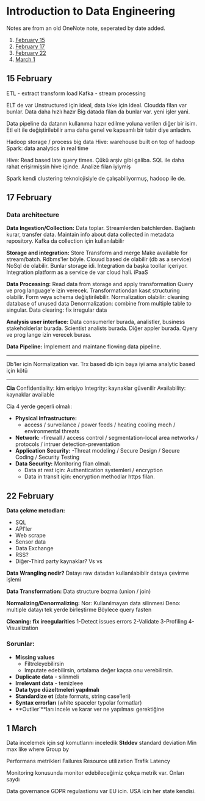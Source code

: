 # Introduction to Data Engineering

Notes are from an old OneNote note, seperated by date added.

1. [February 15](#15-february)
2. [February 17](#17-february)
3. [February 22](#22-february)
4. [March 1](#1-march)

## 15 February

ETL - extract transform load
Kafka - stream processing

ELT de var
Unstructured için ideal, data lake için ideal.
Cloudda filan var bunlar.
Data daha hızlı hazır
Big datada filan da bunlar var. yeni işler yani.

Data pipeline da datanın kullanıma hazır edilme yoluna verilen diğer bir isim. Etl elt ile değiştirilebilir ama daha genel ve kapsamlı bir tabir diye anladım.

Hadoop storage / process big data
Hive: warehouse built on top of hadoop
Spark: data analytics in real time

Hive: Read based late query times. Çükü arşiv gibi galiba. SQL ile daha rahat erişirmişsin hive içinde. Analize filan iyiymiş

Spark kendi clustering teknolojisiyle de çalışabiliyormuş, hadoop ile de.

## 17 February

### Data architecture

**Data Ingestion/Collection:**
Data toplar. Streamlerden batchlerden.
Bağlantı kurar, transfer data.
Maintain info about data collected in metadata repository.
Kafka da collection için kullanılabilir

**Storage and integration:**
Store
Transform and merge
Make available for stream/batch.
Rdbms'ler böyle. Clouud based de olabilir (db as a service)
NoSql de olabilir. Bunlar storage idi. Integration da başka toollar içeriyor.
Integration platform as a service de var cloud hali. iPaaS

**Data Processing:**
Read data from storage and apply transformation
Query ve prog language'e izin verecek.
Transformationdan kasıt structuring olabilir. Form veya schema değiştirilebilir.
Normalization olabilir: cleaning database of unused data
Denormalization: combine from multiple table to singular.
Data clearing: fix irregular data

**Analysis user interface:**
Data consumerler burada, analistler, business stakeholderlar burada. Scientist analists burada. Diğer appler burada. Qyery ve prog lange izin verecek burası.

**Data Pipeline:**
İmplement and maintane flowing data pipeline.

--------------------

Db'ler için Normalization var. Trx based db için baya iyi ama analytic based için kötü

--------------------

**Cia**
Confidentiality: kim erişiyo
Integrity: kaynaklar güvenilir
Availability: kaynaklar available

Cia 4 yerde geçerli olmalı:
- **Physical infrastructure:** 
    - access / surveilance / power feeds / heating cooling mech / environmental threats
- **Network:** 
    -firewall / access control / segmentation-local area networks / protocols / intruer detection-preventation
- **Application Security:** 
    -Threat modeling / Secure Design / Secure Coding / Security Testing
- **Data Security:** Monitoring filan olmalı.
	- Data at rest için: Authentication systemleri / encryption
	- Data in transit için: encryption methodlar https filan. 

## 22 February

**Data çekme metodları:**
- SQL
- API'ler
- Web scrape
- Sensor data
- Data Exchange
- RSS?
- Diğer-Third party kaynaklar? Vs vs

**Data Wrangling nedir?**
Datayı raw datadan kullanılabiblir dataya çevirme işlemi

**Data Transformation:**
Data structure bozma (union / join)

**Normalizing/Denormalizing:**
	Nor: Kullanılmayan data silinmesi
	Deno: multiple datayı tek yerde birleştirme
	Böylece query fasten
	
**Cleaning: fix ireegularities**
	1-Detect issues errors
	2-Validate
	3-Profiling
	4-Visualization
	
### Sorunlar: 
- **Missing values**
	- Filtreleyebilirsin
	- Imputate edebilirsin, ortalama değer kaçsa onu verebilirsin.
- **Duplicate data** - silinmeli
- **Irrelevant data** - temizleee
- **Data type düzeltmeleri yapılmalı**
- **Standardize et** (date formats, string case'leri)
- **Syntax errorları** (white spaceler typolar formatlar)
- **Outlier'**ları incele ve karar ver ne yapılması gerektiğine

## 1 March

Data incelemek için sql komutlarını inceledik
**Stddev** standard deviation
Min max like where
Group by

Performans metrikleri
Failures
Resource utilization
Trafik
Latency

Monitoring konusunda monitor edebileceğimiz çokça metrik var.
Onları saydı

Data governance
GDPR regulastionu var EU icin.
USA icin her state kendisi.

